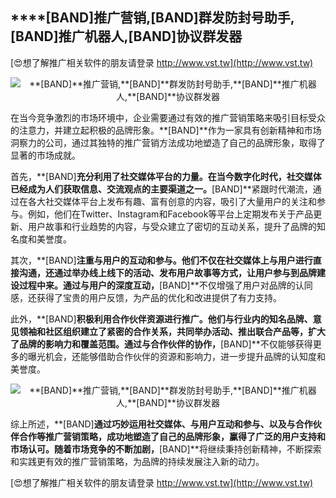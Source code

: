 ## ****[BAND]**推广营销,**[BAND]**群发防封号助手,**[BAND]**推广机器人,**[BAND]**协议群发器**

[😍想了解推广相关软件的朋友请登录 http://www.vst.tw](http://www.vst.tw)

 <center><img src="https://vst.tw/MP4/tuiguang/png/4.png" alt="**[BAND]**推广营销,**[BAND]**群发防封号助手,**[BAND]**推广机器人,**[BAND]**协议群发器"></center>

在当今竞争激烈的市场环境中，企业需要通过有效的推广营销策略来吸引目标受众的注意力，并建立起积极的品牌形象。**[BAND]**作为一家具有创新精神和市场洞察力的公司，通过其独特的推广营销方法成功地塑造了自己的品牌形象，取得了显著的市场成就。

首先，**[BAND]**充分利用了社交媒体平台的力量。在当今数字化时代，社交媒体已经成为人们获取信息、交流观点的主要渠道之一。**[BAND]**紧跟时代潮流，通过在各大社交媒体平台上发布有趣、富有创意的内容，吸引了大量用户的关注和参与。例如，他们在Twitter、Instagram和Facebook等平台上定期发布关于产品更新、用户故事和行业趋势的内容，与受众建立了密切的互动关系，提升了品牌的知名度和美誉度。

其次，**[BAND]**注重与用户的互动和参与。他们不仅在社交媒体上与用户进行直接沟通，还通过举办线上线下的活动、发布用户故事等方式，让用户参与到品牌建设过程中来。通过与用户的深度互动，**[BAND]**不仅增强了用户对品牌的认同感，还获得了宝贵的用户反馈，为产品的优化和改进提供了有力支持。

此外，**[BAND]**积极利用合作伙伴资源进行推广。他们与行业内的知名品牌、意见领袖和社区组织建立了紧密的合作关系，共同举办活动、推出联合产品等，扩大了品牌的影响力和覆盖范围。通过与合作伙伴的协作，**[BAND]**不仅能够获得更多的曝光机会，还能够借助合作伙伴的资源和影响力，进一步提升品牌的认知度和美誉度。

 <center><img src="https://vst.tw/MP4/tuiguang/png/4.png" alt="**[BAND]**推广营销,**[BAND]**群发防封号助手,**[BAND]**推广机器人,**[BAND]**协议群发器"></center>

综上所述，**[BAND]**通过巧妙运用社交媒体、与用户互动和参与、以及与合作伙伴合作等推广营销策略，成功地塑造了自己的品牌形象，赢得了广泛的用户支持和市场认可。随着市场竞争的不断加剧，**[BAND]**将继续秉持创新精神，不断探索和实践更有效的推广营销策略，为品牌的持续发展注入新的动力。

[😍想了解推广相关软件的朋友请登录 http://www.vst.tw](http://www.vst.tw)



